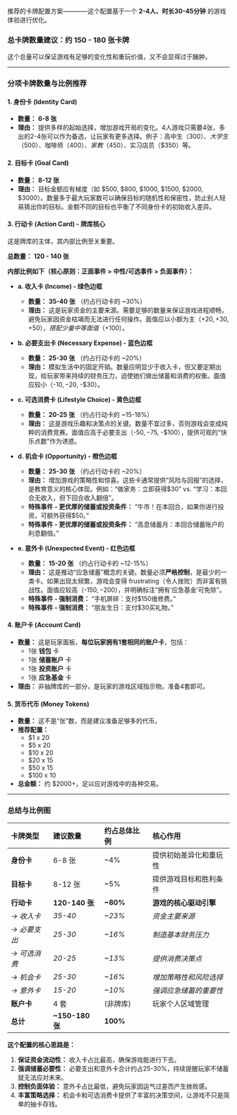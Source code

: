推荐的卡牌配置方案————这个配置基于一个 **2-4人、时长30-45分钟** 的游戏体验进行优化。

### **总卡牌数量建议：约 150 - 180 张卡牌**

这个总量可以保证游戏有足够的变化性和重玩价值，又不会显得过于臃肿。

---

### **分项卡牌数量与比例推荐**

#### **1. 身份卡 (Identity Card)**
*   **数量：** **6-8 张**
*   **理由：** 提供多样的起始选择，增加游戏开局的变化。4人游戏只需要4张，多出的2-4张可以作为备选，让玩家有更多选择。例子：高中生（$300）、大学生（$500）、咖啡师（$400）、家教（$450）、实习店员（$350）等。

#### **2. 目标卡 (Goal Card)**
*   **数量：** **8-12 张**
*   **理由：** 目标金额应有梯度（如 $500, $800, $1000, $1500, $2000, $3000）。数量多于最大玩家数可以确保目标的随机性和保密性，防止别人轻易猜出你的目标。金额不同的目标也平衡了不同身份卡的初始收入差异。

#### **3. 行动卡 (Action Card) - 牌库核心**
这是牌库的主体，其内部比例至关重要。

**总数量：** **120 - 140 张**

**内部比例如下（核心原则：正面事件 > 中性/可选事件 > 负面事件）：**

*   **a. 收入卡 (Income) - 绿色边框**
    *   **数量：** **35-40 张** （约占行动卡的 ~30%）
    *   **理由：** 这是玩家资金的主要来源。需要足够的数量来保证游戏进程顺畅，避免玩家因资金枯竭而无法进行任何操作。面值应以小额为主（+$20, +$30, +$50），搭配少量中等面值（+$100）。

*   **b. 必要支出卡 (Necessary Expense) - 蓝色边框**
    *   **数量：** **25-30 张** （约占行动卡的 ~20%）
    *   **理由：** 模拟生活中的固定开销。数量应明显少于收入卡，但又要定期出现，给玩家带来持续的财务压力，迫使她们做出储蓄和消费的权衡。面值应较小（-$10, -$20, -$30）。

*   **c. 可选消费卡 (Lifestyle Choice) - 黄色边框**
    *   **数量：** **20-25 张** （约占行动卡的 ~15-18%）
    *   **理由：** 这是游戏乐趣和决策点的关键。数量不宜过多，否则游戏会变成纯粹的消费竞赛。面值应高于必要支出（-$50, -$75, -$100），提供可观的“快乐点数”作为诱惑。

*   **d. 机会卡 (Opportunity) - 橙色边框**
    *   **数量：** **25-30 张** （约占行动卡的 ~20%）
    *   **理由：** 增加游戏的策略性和惊喜。这些卡通常提供“风险与回报”的选择，是教育意义的核心体现。例如：“做家务：立即获得$30” vs. “学习：本回合无收入，但下回合收入翻倍”。
    *   **特殊事件 - 更优厚的储蓄或投资条件：** “牛市！在本回合，如果你进行投资，可额外获得$50。”
    *   **特殊事件 - 更优厚的储蓄或投资条件：** “高息储蓄月：本回合储蓄账户的利息翻倍。”

*   **e. 意外卡 (Unexpected Event) - 红色边框**
    *   **数量：** **15-20 张** （约占行动卡的 ~12-15%）
    *   **理由：** 这是推动“应急储蓄”概念的关键。数量必须**严格控制**，是最少的一类卡。如果出现太频繁，游戏会变得 frustrating（令人挫败）而非富有挑战性。面值应较高（-$150, -$200），并明确标注“拥有‘应急基金’可免除”。
    *   **特殊事件 - 强制消费：** “手机屏碎：支付$150维修费。”
    *   **特殊事件 - 强制消费：** “朋友生日：支付$30买礼物。”

#### **4. 账户卡 (Account Card)**
*   **数量：** 这是玩家面板，**每位玩家拥有1套相同的账户卡**，包括：
    *   1张 **钱包** 卡
    *   1张 **储蓄账户** 卡
    *   1张 **投资账户** 卡
    *   1张 **应急基金** 卡
*   **理由：** 非抽牌库的一部分，是玩家的游戏区域指示物。准备4套即可。

#### **5. 货币代币 (Money Tokens)**
*   **数量：** 这不是“张”数，而是建议准备足够多的代币。
*   **推荐配置：**
    *   $1 x 20
    *   $5 x 20
    *   $10 x 20
    *   $20 x 15
    *   $50 x 15
    *   $100 x 10
*   **总金额：** 约 $2000+，足以应对游戏中的各种交易。

---

### **总结与比例图**

| 卡牌类型 | 建议数量 | 约占总体比例 | 核心作用 |
| :--- | :--- | :--- | :--- |
| **身份卡** | 6-8 张 | ~4% | 提供初始差异化和重玩性 |
| **目标卡** | 8-12 张 | ~5% | 提供游戏目标和胜利条件 |
| **行动卡** | **120-140 张** | **~80%** | **游戏的核心驱动引擎** |
| *→ 收入卡* | *35-40* | *~23%* | *资金主要来源* |
| *→ 必要支出* | *25-30* | *~16%* | *制造基本财务压力* |
| *→ 可选消费* | *20-25* | *~13%* | *提供消费决策点* |
| *→ 机会卡* | *25-30* | *~16%* | *增加策略性和风险选择* |
| *→ 意外卡* | *15-20* | *~10%* | *强调应急储蓄的重要性* |
| **账户卡** | 4 套 | (非牌库) | 玩家个人区域管理 |
| **总计** | **~150-180 张** | **100%** | |

**这个配置的核心思路是：**
1.  **保证资金流动性：** 收入卡占比最高，确保游戏能进行下去。
2.  **强调储蓄必要性：** 必要支出和意外卡合计约占25-30%，持续提醒玩家不储蓄就无法应对未来。
3.  **控制负面体验：** 意外卡占比最低，避免玩家因运气过差而产生挫败感。
4.  **丰富策略选择：** 机会卡和可选消费卡提供了丰富的决策空间，让游戏不只是简单的抽卡存钱。
